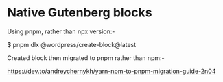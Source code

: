 # Native Gutenberg blocks

Using pnpm, rather than npx version:-

$ pnpm dlx @wordpress/create-block@latest

Created block then migrated to pnpm rather than npm:-

https://dev.to/andreychernykh/yarn-npm-to-pnpm-migration-guide-2n04
